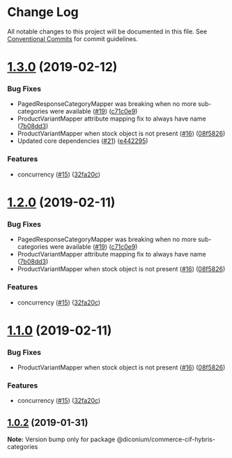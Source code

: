 # Change Log

All notable changes to this project will be documented in this file.
See [Conventional Commits](https://conventionalcommits.org) for commit guidelines.

# [1.3.0](https://github.com/diconium/commerce-cif-hybris/compare/@diconium/commerce-cif-hybris-categories@1.0.1...@diconium/commerce-cif-hybris-categories@1.3.0) (2019-02-12)


### Bug Fixes

* PagedResponseCategoryMapper was breaking when no more sub-categories were available ([#19](https://github.com/diconium/commerce-cif-hybris/issues/19)) ([c71c0e9](https://github.com/diconium/commerce-cif-hybris/commit/c71c0e9))
* ProductVariantMapper attribute mapping fix to always have name ([7b08dd3](https://github.com/diconium/commerce-cif-hybris/commit/7b08dd3))
* ProductVariantMapper when stock object is not present ([#16](https://github.com/diconium/commerce-cif-hybris/issues/16)) ([08f5826](https://github.com/diconium/commerce-cif-hybris/commit/08f5826))
* Updated core dependencies ([#21](https://github.com/diconium/commerce-cif-hybris/issues/21)) ([e442295](https://github.com/diconium/commerce-cif-hybris/commit/e442295))


### Features

* concurrency ([#15](https://github.com/diconium/commerce-cif-hybris/issues/15)) ([32fa20c](https://github.com/diconium/commerce-cif-hybris/commit/32fa20c))





# [1.2.0](https://github.com/diconium/commerce-cif-hybris/compare/@diconium/commerce-cif-hybris-categories@1.0.1...@diconium/commerce-cif-hybris-categories@1.2.0) (2019-02-11)


### Bug Fixes

* PagedResponseCategoryMapper was breaking when no more sub-categories were available ([#19](https://github.com/diconium/commerce-cif-hybris/issues/19)) ([c71c0e9](https://github.com/diconium/commerce-cif-hybris/commit/c71c0e9))
* ProductVariantMapper attribute mapping fix to always have name ([7b08dd3](https://github.com/diconium/commerce-cif-hybris/commit/7b08dd3))
* ProductVariantMapper when stock object is not present ([#16](https://github.com/diconium/commerce-cif-hybris/issues/16)) ([08f5826](https://github.com/diconium/commerce-cif-hybris/commit/08f5826))


### Features

* concurrency ([#15](https://github.com/diconium/commerce-cif-hybris/issues/15)) ([32fa20c](https://github.com/diconium/commerce-cif-hybris/commit/32fa20c))





# [1.1.0](https://github.com/diconium/commerce-cif-hybris/compare/@diconium/commerce-cif-hybris-categories@1.0.1...@diconium/commerce-cif-hybris-categories@1.1.0) (2019-02-11)


### Bug Fixes

* ProductVariantMapper when stock object is not present ([#16](https://github.com/diconium/commerce-cif-hybris/issues/16)) ([08f5826](https://github.com/diconium/commerce-cif-hybris/commit/08f5826))


### Features

* concurrency ([#15](https://github.com/diconium/commerce-cif-hybris/issues/15)) ([32fa20c](https://github.com/diconium/commerce-cif-hybris/commit/32fa20c))





## [1.0.2](https://github.com/diconium/commerce-cif-hybris/compare/@diconium/commerce-cif-hybris-categories@1.0.1...@diconium/commerce-cif-hybris-categories@1.0.2) (2019-01-31)

**Note:** Version bump only for package @diconium/commerce-cif-hybris-categories
